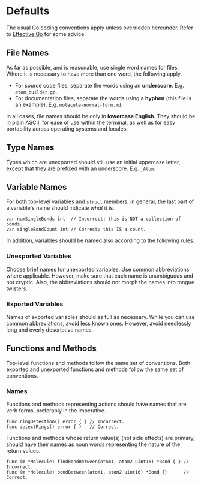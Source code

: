 # Defaults

The usual Go coding conventions apply unless overridden hereunder.
Refer to
[Effective Go](https://golang.org/doc/effective_go.html#names) for
some advice.

## File Names

As far as possible, and is reasonable, use single word names for
files.  Where it is necessary to have more than one word, the
following apply.

- For source code files, separate the words using an **underscore**.
  E.g. `atom_builder.go`.
- For documentation files, separate the words using a **hyphen** (this
  file is an example).  E.g. `molecule-normal-form.md`.

In all cases, file names should be only in **lowercase English**.
They should be in plain ASCII, for ease of use within the terminal, as
well as for easy portability across operating systems and locales.

## Type Names

Types which are unexported should still use an initial uppercase
letter, except that they are prefixed with an underscore.
E.g. `_Atom`.

## Variable Names

For both top-level variables and `struct` members, in general, the
last part of a variable's name should indicate *what* it is.

```{go}
var numSingleBonds int  // Incorrect; this is NOT a collection of bonds.
var singleBondCount int // Correct; this IS a count.
```

In addition, variables should be named also according to the following
rules.

### Unexported Variables

Choose brief names for unexported variables.  Use common abbreviations
where applicable.  However, make sure that each name is unambiguous
and not cryptic.  Also, the abbreviations should not morph the names
into tongue twisters.

### Exported Variables

Names of exported variables should as full as necessary.  While you
can use common abbreviations, avoid less known ones.  However, avoid
needlessly long and overly descriptive names.

## Functions and Methods

Top-level functions and methods follow the same set of conventions.
Both exported and unexported functions and methods follow the same set
of conventions.

### Names

Functions and methods representing actions should have names that are
verb forms, preferably in the imperative.

```{go}
func ringDetection() error { } // Incorrect.
func detectRings() error { }   // Correct.
```

Functions and methods whose return value(s) (not side effects) are
primary, should have their names as noun words representing the nature
of the return values.

```{go}
func (m *Molecule) findBondBetween(atom1, atom2 uint16) *Bond { } // Incorrect.
func (m *Molecule) bondBetween(atom1, atom2 uint16) *Bond {}      // Correct.

```

